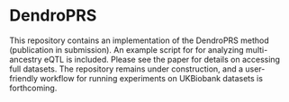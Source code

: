 # DendroPRS

This repository contains an implementation of the DendroPRS method (publication in submission). An example script for
for analyzing multi-ancestry eQTL is included. Please see the paper for details on accessing full datasets. The repository 
remains under construction, and a user-friendly workflow for running experiments on UKBiobank datasets is forthcoming. 